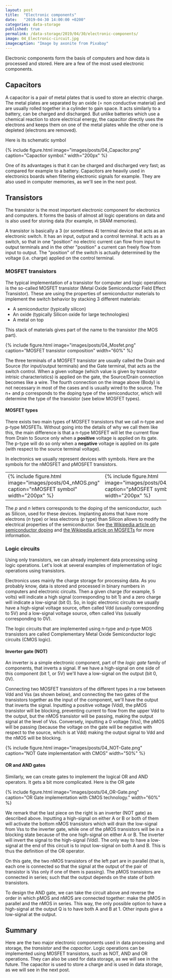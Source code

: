 ```yaml
---
layout: post
title:  "Electronic components"
date:   "2019-04-30 14:00:00 +0200"
categories: data-storage
published: true
permalink: /data-storage/2019/04/30/electronic-components/
image: 04_Electronic-circuit.jpg
imagecaption: "Image by axonite from Pixabay"
---
```


Electronic components form the basis of computers and how data is processed and stored. Here are a few of the most used electronic components.

## Capacitors

A capacitor is a pair of metal plates that is used to store an electric charge. The metal plates are separated by an oxide (= non conductive material) and are usually rolled together in a cylinder to gain space. It acts similarly to a battery, can be charged and discharged. But unlike batteries which use a chemical reaction to store electrical energy, the capacitor directly uses the electrons and keeps them on one of the metal plates while the other one is depleted (electrons are removed).

Here is its schematic symbol

{% include figure.html image="images/posts/04_Capacitor.png" caption="Capactior symbol." width="200px" %}

One of its advantages is that it can be charged and discharged very fast; as compared for example to a battery. Capacitors are heavily used in electronics boards when filtering electronic signals for example. They are also used in computer memories, as we'll see in the next post.

## Transistors

The transistor is the most important electronic component for electronics and computers. It forms the basis of almost all logic operations on data and is also used for storing data (for example, in SRAM memories).

A transistor is basically a 3 (or sometimes 4) terminal device that acts as an electronic switch. It has an input, output and a control terminal. It acts as a switch, so that in one "position" no electric current can flow from input to output terminals and in the other "position" a current can freely flow from input to output. The "position" of the switch is actually determined by the voltage (i.e. charge) applied on the control terminal.  

### MOSFET transistors

The typical implementation of a transistor for computer and logic operations is the so-called MOSFET transistor (Metal Oxide Semiconductor Field Effect Transistor). These are using the properties of semiconductor materials to implement the switch behavior by stacking 3 different materials:
* A semiconductor (typically silicon)
* An oxide (typically Silicon oxide for large technologies)
* A metal on top

This stack of materials gives part of the name to the transistor (the MOS part). 

{% include figure.html image="images/posts/04_Mosfet.png" caption="MOSFET transistor composition" width="60%" %}

The three terminals of a MOSFET transistor are usually called the Drain and Source (for input/output terminals) and the Gate terminal, that acts as the switch control. When a given voltage (which value is given by transistor intrisic characteristics) is applied on the gate, the Source/Drain connection becomes like a wire. The fourth connection on the image above (Body) is not necessary in most of the cases and is usually wired to the source. The n+ and p corresponds to the doping type of the semiconductor, which will determine the type of the transistor (see below MOSFET types). 

#### MOSFET types

There exists two main types of MOSFET transistors that we call n-type and p-type MOSFETs. Without going into the details of why we call them like this, the main difference is that a n-type MOSFET will let the current flow from Drain to Source only when a **positive** voltage is applied on its gate. The p-type will do so only when a **negative** voltage is applied on its gate (with respect to the source terminal voltage). 

In electronics we usually represent devices with symbols. Here are the symbols for the nMOSFET and pMOSFET transistors.

<table>
	<tr>
		<td>{% include figure.html image="images/posts/04_nMOS.png" caption="nMOSFET symbol" width="200px" %}</td>
		<td>{% include figure.html image="images/posts/04_pMOS.png" caption="pMOSFET symbol" width="200px" %}</td>
	</tr>
</table>

The _p_ and _n_ letters corresponds to the doping of the semiconductor, such as Silicon, used for these devices. Implanting atoms that have more electrons (_n_ type) or less electrons (_p_ type) than Silicon allows to modify the electrical properties of the semiconductor. See [the Wikipedia article on semiconductor doping](https://en.wikipedia.org/wiki/Doping_(semiconductor)) and [the Wikipedia article on MOSFETs](https://en.wikipedia.org/wiki/MOSFET) for more information. 

### Logic circuits

Using only transistors, we can already implement data processing using logic operations. Let's look at several examples of implementation of logic operations using transistors. 

Electronics uses mainly the charge storage for processing data. As you probably know, data is stored and processed in binary numbers in computers and electronic circuits. Then a given charge (for example, 5 volts) will indicate a high signal (corresponding to bit 1) and a zero charge will indicate a low-signal (bit 0). So, in logic electronic circuits we usually have a high-signal voltage source, often called Vdd (usually corresponding to 5V) and a low-signal voltage source, often called Vss (usually corresponding to 0V).

The logic circuits that are implemented using n-type and p-type MOS transistors are called Complementary Metal Oxide Semiconductor logic circuits (CMOS logic).

#### Inverter gate (NOT)

An inverter is a simple electronic component, part of the _logic gate_ family of components, that inverts a signal. If we have a high-signal on one side of this component (bit 1, or 5V) we'll have a low-signal on the output (bit 0, 0V). 

Connecting two MOSFET transistors of the different types in a row between Vdd and Vss (as shown below), and connecting the two gates of the transistors together as the input of the component, we'll have the output that inverts the signal. Inputting a positive voltage (Vdd), the pMOS transistor will be blocking, preventing current to flow from the upper Vdd to the output, but the nMOS transistor will be passing, making the output signal at the level of Vss. Conversely, inputting a 0 voltage (Vss), the pMOS will be passing (because the voltage on the gate will be negative with respect to the source, which is at Vdd) making the output signal to Vdd and the nMOS will be blocking. 

{% include figure.html image="images/posts/04_NOT-Gate.png" caption="NOT Gate implementation with CMOS" width="50%" %}


#### OR and AND gates

Similarly, we can create gates to implement the logical OR and AND operators. It gets a bit more complicated. Here is the OR gate

{% include figure.html image="images/posts/04_OR-Gate.png" caption="OR Gate implementation with CMOS technology." width="60%" %}

We remark that the last piece on the right is an inverter (NOT gate) as described above. Inputting a high-signal on either A or B or both of them will activate the bottom nMOS transistors which will drain the low-signal from Vss to the inverter gate, while one of the pMOS transistors will be in a blocking state because of the one high-signal on either A or B. The inverter will invert the signal to the high-signal (Vdd). The only way to have a low-signal at the end of this circuit is to input low-signal on both A and B. This is thus the definition of the OR operator. 

On this gate, the two nMOS transistors of the left part are in parallel (that is, each one is connected so that the signal at the output of the pair of transistor is Vss only if one of them is passing). The pMOS transistors are connected in series; such that the output depends on the state of both transistors. 

To design the AND gate, we can take the circuit above and reverse the order in which pMOS and nMOS are connected together: make the pMOS in parallel and the nMOS in series. This way, the only possible option to have a high-signal at the output Q is to have both A and B at 1. Other inputs give a low-signal at the output. 


## Summary

Here are the two major electronic components used in data processing and storage, the _transistor_ and the _capacitor_. 
Logic operations can be implemented using MOSFET transistors, such as NOT, AND and OR operations. They can also be used for data storage, as we will see in the future. The capacitor is used to store a charge and is used in data storage, as we will see in the next post.


